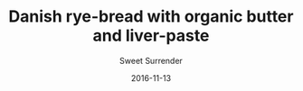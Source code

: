 ---
title: 'Danish rye-bread with organic butter and liver-paste'
description: ""
color: '#ffffff'
price: '25'
category: childrensMenu
meta:
    id: 3ccadc3bab253501f5557901c061fa19689da9ee
    parentId: f20f57fa9c3d8bff0902cfb33f350091a3a48d51
    language: en
date: '2016-11-13'
author: 'Sweet Surrender'
---